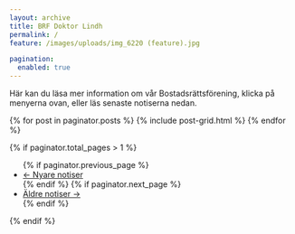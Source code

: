 ```yaml
---
layout: archive
title: BRF Doktor Lindh
permalink: /
feature: /images/uploads/img_6220 (feature).jpg

pagination: 
  enabled: true
---
```


Här kan du läsa mer information om vår Bostadsrättsförening, klicka på menyerna ovan, eller läs senaste notiserna nedan.

<!-- Rör inte raderna nedan! --->
<div class="tiles">
{% for post in paginator.posts %}
	{% include post-grid.html %}
{% endfor %}
</div><!-- /.tiles -->

<!-- 
    Showing buttons to move to the next and to the previous list of posts (pager buttons).
  -->
  {% if paginator.total_pages > 1 %}
  <ul class="pager">
      {% if paginator.previous_page %}
      <li class="previous">
          <a href="{{ paginator.previous_page_path | prepend: site.baseurl | replace: '//', '/' }}">&larr; Nyare notiser</a>
      </li>
      {% endif %}
      {% if paginator.next_page %}
      <li class="next">
          <a href="{{ paginator.next_page_path | prepend: site.baseurl | replace: '//', '/' }}">Äldre notiser &rarr;</a>
      </li>
      {% endif %}
  </ul>
  {% endif %}

